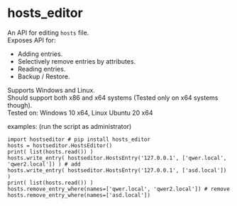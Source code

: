 # hosts_editor

An API for editing `hosts` file.\
Exposes API for:
- Adding entries.
- Selectively remove entries by attributes.
- Reading entries.
- Backup / Restore.

Supports Windows and Linux.\
Should support both x86 and x64 systems (Tested only on x64 systems though).\
Tested on: Windows 10 x64, Linux Ubuntu 20 x64

examples: (run the script as administrator)
```
import hostseditor # pip install hosts_editor
hosts = hostseditor.HostsEditor()
print( list(hosts.read()) )
hosts.write_entry( hostseditor.HostsEntry('127.0.0.1', ['qwer.local', 'qwer2.local']) ) # add
hosts.write_entry( hostseditor.HostsEntry('127.0.0.1', ['asd.local']) )
print( list(hosts.read()) )
hosts.remove_entry_where(names=['qwer.local', 'qwer2.local']) # remove
hosts.remove_entry_where(names=['asd.local'])
```
